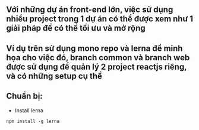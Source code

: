 ## Với những dự án front-end lớn, việc sử dụng nhiều project trong 1 dự án có thể được xem như 1 giải pháp để có thể tối ưu và mở rộng
## Ví dụ trên sử dụng mono repo và lerna để minh họa cho việc đó, branch common và branch web được sử dụng để quản lý 2 project reactjs riêng, và có những setup cụ thể
## Chuẩn bị:
- Install lerna
```
npm install -g lerna
``` 
